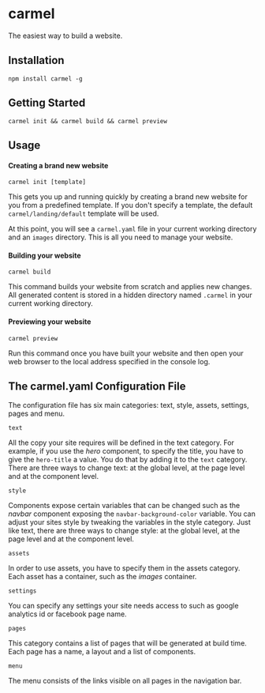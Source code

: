 # carmel

The easiest way to build a website.

## Installation

```
npm install carmel -g
```

## Getting Started

```
carmel init && carmel build && carmel preview
```

## Usage

#### Creating a brand new website

```
carmel init [template]
```

This gets you up and running quickly by creating a brand new website for you from a predefined template. If you don't specify a template, the default ```carmel/landing/default``` template will be used.

At this point, you will see a ```carmel.yaml``` file in your current working directory and an ```images``` directory. This is all you need to manage your website.


#### Building your website

```
carmel build
```

This command builds your website from scratch and applies new changes. All generated content is stored in a hidden directory named ```.carmel``` in your current working directory.


#### Previewing your website

```
carmel preview
```

Run this command once you have built your website and then open your web browser to the local address specified in the console log.

## The carmel.yaml Configuration File

The configuration file has six main categories: text, style, assets, settings, pages and menu.

```
text
```

All the copy your site requires will be defined in the text category. For example, if you use the *hero* component, to specify the title, you have to give the ```hero-title``` a value. You do that by adding it to the ```text``` category. There are three ways to change text: at the global level, at the page level and at the component level.

```
style
```

Components expose certain variables that can be changed such as the *navbar* component exposing the ```navbar-background-color``` variable. You can adjust your sites style by tweaking the variables in the style category. Just like text, there are three ways to change style: at the global level, at the page level and at the component level.

```
assets
```

In order to use assets, you have to specify them in the assets category. Each asset has a container, such as the *images* container.

```
settings
```

You can specify any settings your site needs access to such as google analytics id or facebook page name.

```
pages
```

This category contains a list of pages that will be generated at build time. Each page has a name, a layout and a list of components.

```
menu
```

The menu consists of the links visible on all pages in the navigation bar.
